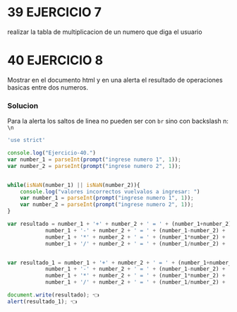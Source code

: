# 39 EJERCICIO 7

realizar la tabla de multiplicacion de un numero que diga el usuario

# 40 EJERCICIO 8

Mostrar en el documento html y en una alerta el resultado de operaciones basicas entre dos numeros.

### Solucion

Para la alerta los saltos de linea no pueden ser con ``br`` sino con backslash n: ``\n`` 

```js
'use strict'

console.log("Ejercicio-40.")
var number_1 = parseInt(prompt("ingrese numero 1", 1));
var number_2 = parseInt(prompt("ingrese numero 2", 1));


while(isNaN(number_1) || isNaN(number_2)){
    console.log("valores incorrectos vuelvalos a ingresar: ")
    var number_1 = parseInt(prompt("ingrese numero 1", 1));
    var number_2 = parseInt(prompt("ingrese numero 2", 1));    
}

var resultado = number_1 + '+' + number_2 + ' = ' + (number_1+number_2) + '<br>' +
            number_1 + '-' + number_2 + ' = ' + (number_1-number_2) + '<br>' +
            number_1 + '*' + number_2 + ' = ' + (number_1*number_2) + '<br>' +
            number_1 + '/' + number_2 + ' = ' + (number_1/number_2) + '<br>';


var resultado_1 = number_1 + '+' + number_2 + ' = ' + (number_1+number_2) + '\n' +
            number_1 + '-' + number_2 + ' = ' + (number_1-number_2) + '\n' +
            number_1 + '*' + number_2 + ' = ' + (number_1*number_2) + '\n' +
            number_1 + '/' + number_2 + ' = ' + (number_1/number_2) + '\n';            

document.write(resultado); 👈
alert(resultado_1); 👈
```